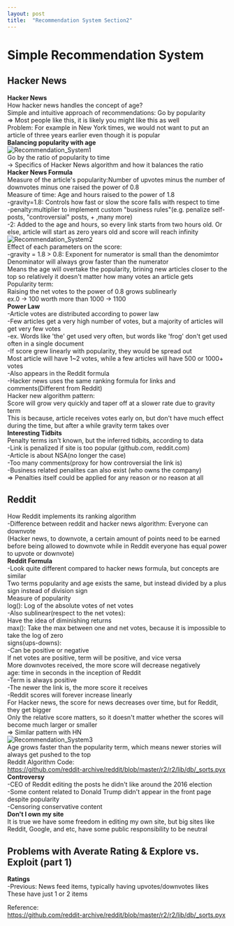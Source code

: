 ```yaml
---
layout: post
title:  "Recommendation System Section2"
---
```


# Simple Recommendation System 

## Hacker News
**Hacker News** <br/>
How hacker news handles the concept of age? <br/>
Simple and intuitive approach of recommendations: Go by popularity <br/>
=> Most people like this, it is likely you might like this as well <br/>
Problem: For example in New York times, we would not want to put an article of three years earlier even though it is popular <br/>
**Balancing popularity with age** <br/>
![Recommendation_System1](https://github.com/growingpenguin/growingpenguin.github.io/assets/110277903/d804b993-f520-4bf7-b2d6-0698950d0c86) <br/>
Go by the ratio of popularity to time <br/>
-> Specifics of Hacker News algorithm and how it balances the ratio <br/>
**Hacker News Formula** <br/>
Measure of the article's popularity:Number of upvotes minus the number of downvotes minus one raised the power of 0.8 <br/>
Measure of time: Age and hours raised to the power of 1.8 <br/>
-gravity=1.8: Controls how fast or slow the score falls with respect to time <br/>
-penalty:multiplier to implement custom "business rules"(e.g. penalize self-posts, "controversial" posts, + ,many more) <br/>
-2: Added to the age and hours, so every link starts from two hours old. Or else, article will start as zero years old and score will reach infinity <br/>
![Recommendation_System2](https://github.com/growingpenguin/growingpenguin.github.io/assets/110277903/bae74656-c8e2-4f33-8c1c-30a8137165e5) <br/>
Effect of each parameters on the score: <br/>
-gravity = 1.8 > 0.8: Exponent for numerator is small than the denomimtor <br/>
Denominator will always grow faster than the numerator <br/>
Means the age will overtake the popularity, brining new articles closer to the top so relatively it doesn't matter how many votes an article gets <br/>
Popularity term: <br/>
Raising the net votes to the power of 0.8 grows sublinearly <br/>
ex.0 -> 100 worth more than 1000 -> 1100 <br/>
**Power Law** <br/>
-Article votes are distributed according to power law <br/>
-Few articles get a very high number of votes, but a majority of articles will get very few votes <br/>
-ex. Words like 'the' get used very often, but words like 'frog' don't get used often in a single document <br/>
-If score grew linearly with popularity, they would be spread out <br/>
Most article will have 1~2 votes, while a few articles will have 500 or 1000+ votes <br/>
-Also appears in the Reddit formula <br/>
-Hacker news uses the same ranking formula for links and comments(Different from Reddit) <br/>
Hacker new algorithm pattern: <br/>
Score will grow very quickly and taper off at a slower rate due to gravity term <br/>
This is because, article receives votes early on, but don't have much effect during the time, but after a while gravity term takes over <br/>
**Interesting Tidbits** <br/>
Penalty terms isn't known, but the inferred tidbits, according to data <br/>
-Link is penalized if site is too popular (github.com, reddit.com) <br/>
-Article is about NSA(no longer the case) <br/>
-Too many comments(proxy for how controversial the link is) <br/>
-Business related penalites can also exist (who owns the company) <br/>
=> Penalties itself could be applied for any reason or no reason at all <br/>

## Reddit
How Reddit implements its ranking algorithm <br/>
-Difference between reddit and hacker news algorithm: Everyone can downvote <br/>
(Hacker news, to downvote, a certain amount of points need to be earned before being allowed to downvote while in Reddit everyone has equal power to upvote or downvote) <br/>
**Reddit Formula** <br/>
-Look quite different compared to hacker news formula, but concepts are similar<br/>
Two terms popularity and age exists the same, but instead divided by a plus sign instead of division sign <br/>
Measure of popularity <br/>
log(): Log of the absolute votes of net votes <br/>
-Also sublinear(respect to the net votes): <br/>
Have the idea of diminishing returns <br/>
max(): Take the max between one and net votes, because it is impossible to take the log of zero <br/>
signs(ups-downs):  <br/>
-Can be positive or negative <br/>
If net votes are positive, term will be positive, and vice versa <br/>
More downvotes received, the more score will decrease negatively <br/>
age: time in seconds in the inception of Reddit <br/>
-Term is always positive <br/>
-The newer the link is, the more score it receives <br/>
-Reddit scores will forever increase linearly <br/>
For Hacker news, the score for news decreases over time, but for Reddit, they get bigger <br/>
Only the relative score matters, so it doesn't matter whether the scores will become much larger or smaller <br/>
=> Similar pattern with HN <Br/>
![Recommendation_System3](https://github.com/growingpenguin/growingpenguin.github.io/assets/110277903/aa9172b8-ea88-40a3-ba5f-cb516d5c2d0f) <br/>
Age grows faster than the popularity term, which means newer stories will always get pushed to the top <br/>
Reddit Algorithm Code: <br/>
https://github.com/reddit-archive/reddit/blob/master/r2/r2/lib/db/_sorts.pyx <br/>
**Controversy** <br/>
-CEO of Reddit editing the posts he didn't like around the 2016 election <br/>
-Some content related to Donald Trump didn't appear in the front page despite popularity <br/>
-Censoring conservative content <br/>
**Don't I own my site** <br/>
It is true we have some freedom in editing my own site, but big sites like Reddit, Google, and etc, have some public responsibility to be neutral <br/>

## Problems with Averate Rating & Explore vs. Exploit (part 1)
**Ratings** <br/>
-Previous: News feed items, typically having upvotes/downvotes likes <br/>
These have just 1 or 2 items <br/>

Reference: <br/>
https://github.com/reddit-archive/reddit/blob/master/r2/r2/lib/db/_sorts.pyx <br/>



